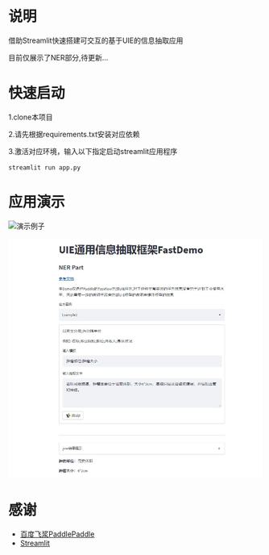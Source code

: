 # 说明
借助Streamlit快速搭建可交互的基于UIE的信息抽取应用

目前仅展示了NER部分,待更新...

# 快速启动
1.clone本项目

2.请先根据requirements.txt安装对应依赖

3.激活对应环境，输入以下指定启动streamlit应用程序
```
streamlit run app.py
```

# 应用演示
![演示例子](https://github.com/Armorhtk/Streamlit-UIEDemo/blob/main/img/show_img.gif)

![演示图片](./img/e2.jpg)

# 感谢
- [百度飞浆PaddlePaddle](https://www.paddlepaddle.org.cn/)
- [Streamlit](https://streamlit.io/)
